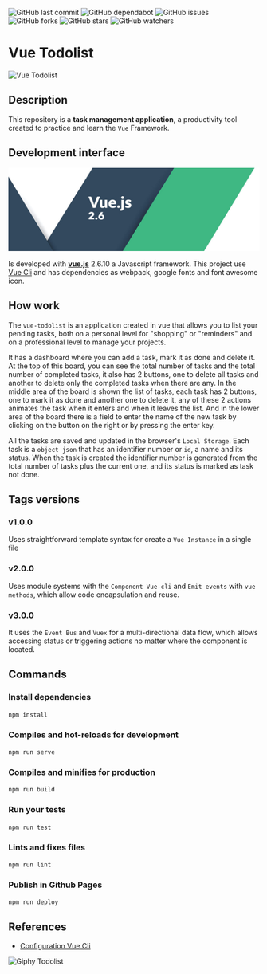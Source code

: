 ![GitHub last commit](https://img.shields.io/github/last-commit/beatrizsmerino/vue-todolist)
![GitHub dependabot](https://img.shields.io/badge/dependabot-enabled-025e8c?logo=Dependabot)
![GitHub issues](https://img.shields.io/github/issues/beatrizsmerino/vue-todolist)
![GitHub forks](https://img.shields.io/github/forks/beatrizsmerino/vue-todolist)
![GitHub stars](https://img.shields.io/github/stars/beatrizsmerino/vue-todolist)
![GitHub watchers](https://img.shields.io/github/watchers/beatrizsmerino/vue-todolist)

# Vue Todolist

![Vue Todolist](./README/videos/vue-todolist.gif)

## Description

This repository is a **task management application**, a productivity tool created to practice and learn the `Vue`
Framework.

## Development interface

![Vue logo](./README/images/vue-js-2.jpg)

Is developed with **[vue.js](https://vuejs.org/)** 2.6.10 a Javascript framework. This project use
[Vue Cli](https://cli.vuejs.org/) and has dependencies as webpack, google fonts and font awesome icon.

## How work

The `vue-todolist` is an application created in vue that allows you to list your pending tasks, both on a personal level
for "shopping" or "reminders" and on a professional level to manage your projects.

It has a dashboard where you can add a task, mark it as done and delete it. At the top of this board, you can see the
total number of tasks and the total number of completed tasks, it also has 2 buttons, one to delete all tasks and
another to delete only the completed tasks when there are any. In the middle area of the board is shown the list of
tasks, each task has 2 buttons, one to mark it as done and another one to delete it, any of these 2 actions animates the
task when it enters and when it leaves the list. And in the lower area of the board there is a field to enter the name
of the new task by clicking on the button on the right or by pressing the enter key.

All the tasks are saved and updated in the browser's `Local Storage`. Each task is a `object json` that has an
identifier number or `id`, a name and its status. When the task is created the identifier number is generated from the
total number of tasks plus the current one, and its status is marked as task not done.

## Tags versions

### **v1.0.0**

Uses straightforward template syntax for create a `Vue Instance` in a single file

### **v2.0.0**

Uses module systems with the `Component Vue-cli` and `Emit events` with `vue methods`, which allow code encapsulation
and reuse.

### **v3.0.0**

It uses the `Event Bus` and `Vuex` for a multi-directional data flow, which allows accessing status or triggering
actions no matter where the component is located.

## Commands

### Install dependencies

```shell
npm install
```

### Compiles and hot-reloads for development

```shell
npm run serve
```

### Compiles and minifies for production

```shell
npm run build
```

### Run your tests

```shell
npm run test
```

### Lints and fixes files

```shell
npm run lint
```

### Publish in Github Pages

```shell
npm run deploy
```

## References

- [Configuration Vue Cli](https://cli.vuejs.org/config/)

![Giphy Todolist](https://media.giphy.com/media/B7o99rIuystY4/giphy.gif)
